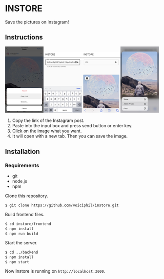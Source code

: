 # INSTORE
Save the pictures on Instagram!

## Instructions

<img src="./img/1.png" width="25%"><img src="./img/2.png" width="25%"><img src="./img/3.png" width="25%"><img src="./img/4.png" width="25%">
1. Copy the link of the Instagram post.
2. Paste into the input box and press send button or enter key.
3. Click on the image what you want.
4. It will open with a new tab. Then you can save the image.

## Installation

### Requirements
* git
* node.js
* npm

Clone this repository.
```
$ git clone https://github.com/voiciphil/instore.git
```
Build frontend files.
```
$ cd instore/frontend
$ npm install
$ npm run build
```
Start the server.
```
$ cd ../backend
$ npm install
$ npm start
```
Now Instore is running on `http://localhost:3000`.
